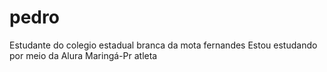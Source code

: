 # pedro

Estudante do colegio estadual branca da mota fernandes
Estou estudando por meio da Alura
Maringá-Pr
atleta
